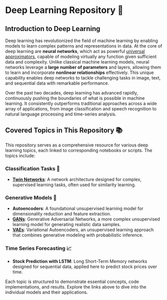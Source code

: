 # Deep Learning Repository 🧠

## Introduction to Deep Learning

Deep learning has revolutionized the field of machine learning by enabling models to learn complex patterns and representations in data. At the core of deep learning are **neural networks**, which act as powerful [universal approximators](https://en.wikipedia.org/wiki/Universal_approximation_theorem), capable of modeling virtually any function given sufficient data and complexity. Unlike classical machine learning models, neural networks leverage a **large number of parameters** and layers, allowing them to learn and incorporate **nonlinear relationships** effectively. This unique capability enables deep networks to tackle challenging tasks in image, text, and sequential data with remarkable performance.

Over the past two decades, deep learning has advanced rapidly, continuously pushing the boundaries of what is possible in machine learning. It consistently outperforms traditional approaches across a wide array of applications, from image classification and speech recognition to natural language processing and time-series analysis.

## Covered Topics in This Repository 📚

This repository serves as a comprehensive resource for various deep learning topics, each linked to corresponding notebooks or scripts. The topics include:

### Classification Tasks 🎯
- [**Twin Networks**](./Siamese%20Neural%20Network): A network architecture designed for complex, supervised learning tasks, often used for similarity learning.

### Generative Models 🎨
- **Autoencoders**: A foundational unsupervised learning model for dimensionality reduction and feature extraction.
- [**GANs**](./GAN): Generative Adversarial Networks, a more complex unsupervised learning model for generating realistic data samples.
- [**VAEs**](./VAE): Variational Autoencoders, an unsupervised learning approach that combines generative modeling with probabilistic inference.

### Time Series Forecasting 📈
- **Stock Prediction with LSTM**: Long Short-Term Memory networks designed for sequential data, applied here to predict stock prices over time.

Each topic is structured to demonstrate essential concepts, code implementations, and results. Explore the links above to dive into the individual models and their applications.
